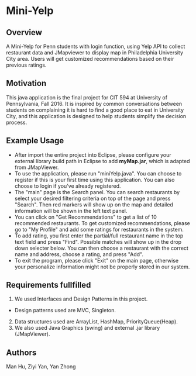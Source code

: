 # Mini-Yelp

## Overview
A Mini-Yelp for Penn students with login function, using Yelp API to collect restaurant data and JMapviewer to display map in Philadelphia University City area. Users will get customized recommendations based on their previous ratings.

## Motivation
This java application is the final project for CIT 594 at University of Pennsylvania, Fall 2016. It is inspired by common conversations between students on complaining it is hard to find a good place to eat in University City, and this application is designed to help students simplify the decision process. 

## Example Usage
* After import the entire project into Eclipse, please configure your external library build path in Eclipse to add **myMap.jar**, which is adapted from JMapViewer.
* To use the application, please run "miniYelp.java". You can choose to register if this is your first time using this application. You can also choose to login if you've already registered. 
* The "main" page is the Search panel. You can search restaurants by select your desired filtering criteria on top of the page and press "Search". Then red markers will show up on the map and detailed information will be shown in the left text panel. 
* You can click on "Get Recommendations" to get a list of 10 recommended restaurants. To get customized recommendations, please go to "My Profile" and add some ratings for restaurants in the system. 
* To add rating, you first enter the partial/full restaurant name in the top text field and press "Find". Possible matches will show up in the drop down selecter below. You can then choose a restaurant with the correct name and address, choose a rating, and press "Add". 
* To exit the program, please click "Exit" on the main page, otherwise your personalize information might not be properly stored in our system.

## Requirements fullfilled
1. We used Interfaces and Design Patterns in this project. 
  * Design patterns used are MVC, Singleton. 
2. Data structures used are ArrayList, HashMap, PriorityQueue(Heap). 
3. We also used Java Graphics (swing) and external .jar library (JMapViewer).


## Authors
Man Hu, Ziyi Yan, Yan Zhong
